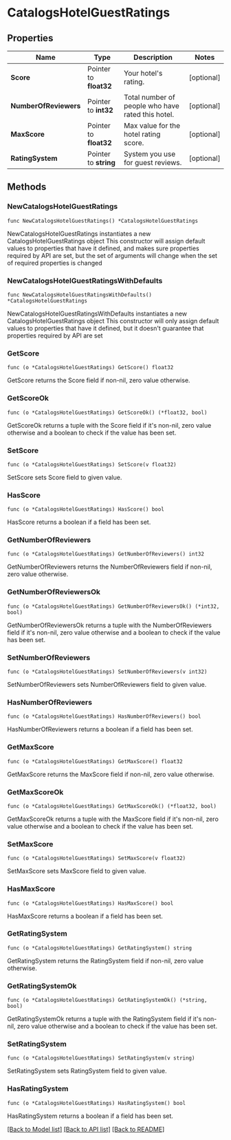 # CatalogsHotelGuestRatings

## Properties

Name | Type | Description | Notes
------------ | ------------- | ------------- | -------------
**Score** | Pointer to **float32** | Your hotel&#39;s rating. | [optional] 
**NumberOfReviewers** | Pointer to **int32** | Total number of people who have rated this hotel. | [optional] 
**MaxScore** | Pointer to **float32** | Max value for the hotel rating score. | [optional] 
**RatingSystem** | Pointer to **string** | System you use for guest reviews. | [optional] 

## Methods

### NewCatalogsHotelGuestRatings

`func NewCatalogsHotelGuestRatings() *CatalogsHotelGuestRatings`

NewCatalogsHotelGuestRatings instantiates a new CatalogsHotelGuestRatings object
This constructor will assign default values to properties that have it defined,
and makes sure properties required by API are set, but the set of arguments
will change when the set of required properties is changed

### NewCatalogsHotelGuestRatingsWithDefaults

`func NewCatalogsHotelGuestRatingsWithDefaults() *CatalogsHotelGuestRatings`

NewCatalogsHotelGuestRatingsWithDefaults instantiates a new CatalogsHotelGuestRatings object
This constructor will only assign default values to properties that have it defined,
but it doesn't guarantee that properties required by API are set

### GetScore

`func (o *CatalogsHotelGuestRatings) GetScore() float32`

GetScore returns the Score field if non-nil, zero value otherwise.

### GetScoreOk

`func (o *CatalogsHotelGuestRatings) GetScoreOk() (*float32, bool)`

GetScoreOk returns a tuple with the Score field if it's non-nil, zero value otherwise
and a boolean to check if the value has been set.

### SetScore

`func (o *CatalogsHotelGuestRatings) SetScore(v float32)`

SetScore sets Score field to given value.

### HasScore

`func (o *CatalogsHotelGuestRatings) HasScore() bool`

HasScore returns a boolean if a field has been set.

### GetNumberOfReviewers

`func (o *CatalogsHotelGuestRatings) GetNumberOfReviewers() int32`

GetNumberOfReviewers returns the NumberOfReviewers field if non-nil, zero value otherwise.

### GetNumberOfReviewersOk

`func (o *CatalogsHotelGuestRatings) GetNumberOfReviewersOk() (*int32, bool)`

GetNumberOfReviewersOk returns a tuple with the NumberOfReviewers field if it's non-nil, zero value otherwise
and a boolean to check if the value has been set.

### SetNumberOfReviewers

`func (o *CatalogsHotelGuestRatings) SetNumberOfReviewers(v int32)`

SetNumberOfReviewers sets NumberOfReviewers field to given value.

### HasNumberOfReviewers

`func (o *CatalogsHotelGuestRatings) HasNumberOfReviewers() bool`

HasNumberOfReviewers returns a boolean if a field has been set.

### GetMaxScore

`func (o *CatalogsHotelGuestRatings) GetMaxScore() float32`

GetMaxScore returns the MaxScore field if non-nil, zero value otherwise.

### GetMaxScoreOk

`func (o *CatalogsHotelGuestRatings) GetMaxScoreOk() (*float32, bool)`

GetMaxScoreOk returns a tuple with the MaxScore field if it's non-nil, zero value otherwise
and a boolean to check if the value has been set.

### SetMaxScore

`func (o *CatalogsHotelGuestRatings) SetMaxScore(v float32)`

SetMaxScore sets MaxScore field to given value.

### HasMaxScore

`func (o *CatalogsHotelGuestRatings) HasMaxScore() bool`

HasMaxScore returns a boolean if a field has been set.

### GetRatingSystem

`func (o *CatalogsHotelGuestRatings) GetRatingSystem() string`

GetRatingSystem returns the RatingSystem field if non-nil, zero value otherwise.

### GetRatingSystemOk

`func (o *CatalogsHotelGuestRatings) GetRatingSystemOk() (*string, bool)`

GetRatingSystemOk returns a tuple with the RatingSystem field if it's non-nil, zero value otherwise
and a boolean to check if the value has been set.

### SetRatingSystem

`func (o *CatalogsHotelGuestRatings) SetRatingSystem(v string)`

SetRatingSystem sets RatingSystem field to given value.

### HasRatingSystem

`func (o *CatalogsHotelGuestRatings) HasRatingSystem() bool`

HasRatingSystem returns a boolean if a field has been set.


[[Back to Model list]](../README.md#documentation-for-models) [[Back to API list]](../README.md#documentation-for-api-endpoints) [[Back to README]](../README.md)


